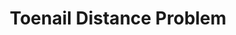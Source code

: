 ---
title: "Toenail Distance Problem"
content: |
    I would clip my toenails more if my feet weren't so damn far away
publishDate: 27 Jun 2025
publishTime: "11:15 AM"
tags: ["feet","beauty"]
color: "#654321"
---